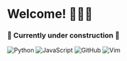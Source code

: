 # Welcome! 🙋🏼‍♂️
### 🚧 Currently under construction 🚧


![Python](https://img.shields.io/badge/Python-black?style=flat-square&logo=python)
![JavaScript](https://img.shields.io/badge/JavaScript-black?style=flat-square&logo=javascript)
![GitHub](https://img.shields.io/badge/GitHub-black?style=flat-square&logo=github)
![Vim](https://img.shields.io/badge/Vim-black?style=flat-square&logo=vim&logoColor=green)
<!--
**fiewtoid/fiewtoid** is a ✨ _special_ ✨ repository because its `README.md` (this file) appears on your GitHub profile.

Here are some ideas to get you started:

- 🔭 I’m currently working on ...
- 🌱 I’m currently learning ...
- 👯 I’m looking to collaborate on ...
- 🤔 I’m looking for help with ...
- 💬 Ask me about ...
- 📫 How to reach me: ...
- 😄 Pronouns: ...
- ⚡ Fun fact: ...
-->
